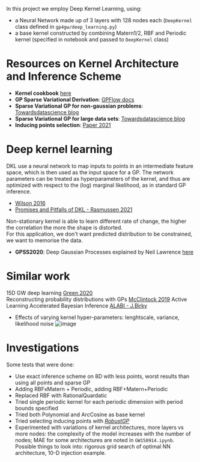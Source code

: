 In this project we employ Deep Kernel Learning, using:
* a Neural Network made up of 3 layers with 128 nodes each (`DeepKernel` class defined in `gp4gw/deep_learning.py`)
* a base kernel constructed by combining Matern1/2, RBF and Periodic kernel (specified in notebook and passed to `DeepKernel` class)

# Resources on Kernel Architecture and Inference Scheme
* **Kernel cookbook** [here](https://peterroelants.github.io/posts/gaussian-process-kernels/)
* **GP Sparse Variational Derivation**: [GPFlow docs](https://gpflow.readthedocs.io/en/master/notebooks/theory/SGPR_notes.html)
* **Sparse Variational GP for non-gaussian problems**:
[Towardsdatascience blog](https://towardsdatascience.com/variational-gaussian-process-what-to-do-when-things-are-not-gaussian-41197039f3d4)
* **Sparse Variational GP for large data sets**:
[Towardsdatascience blog](https://towardsdatascience.com/sparse-and-variational-gaussian-process-what-to-do-when-data-is-large-2d3959f430e7)
* **Inducing points selection**: [Paper 2021](https://arxiv.org/pdf/2010.09370.pdf)
# Deep kernel learning
DKL use a neural network to map inputs to points in an intermediate feature space, which is then used as the input space for a GP. The network parameters can be treated as hyperparameters of the kernel, and thus are optimized with respect to the (log) marginal likelihood, as in standard GP inference.

* [Wilson 2016](http://proceedings.mlr.press/v51/wilson16.pdf)
* [Promises and Pitfalls of DKL - Rasmussen 2021](https://arxiv.org/pdf/2102.12108.pdf)

Non-stationary kernel is able to learn different rate of change, the higher the correlation the more the shape is distorted. <br/>
For this application, we don't want predicted distribution to be constrained, we want to memorise the data.

* **GPSS2020**: Deep Gaussian Processes explained by Neil Lawrence [here](http://inverseprobability.com/talks/notes/deep-gps.html)

# Similar work

15D GW deep learning [Green 2020](https://arxiv.org/pdf/2008.03312.pdf) <br/>
Reconstructing probability distributions with GPs [McClintock 2019](https://arxiv.org/abs/1905.09299)
Active Learning Accelerated Bayesian Inference [ALABI - J.Birky](https://github.com/jbirky/alabi)

* Effects of varying kernel hyper-parameters: lenghtscale, variance, likelihood noise
 ![image](https://user-images.githubusercontent.com/32883514/144617566-ffaa4ab2-a4ca-4090-9a59-21b849664e1b.png)

# Investigations
Some tests that were done:
- Use exact inference scheme on 8D with less points, worst results than using all points and sparse GP
- Adding RBFxMatern + Periodic, adding RBF+Matern+Periodic
- Replaced RBF with RationalQuardatic
- Tried single periodic kernel for each periodic dimension with period bounds specified
- Tried both Polynomial and ArcCosine as base kernel
- Tried selecting inducing points with *[RobustGP](https://github.com/markvdw/RobustGP)*
- Experimented with variations of kernel architectures, more layers vs more nodes: the complexity of the model increases with the number of nodes; MAE for some architectures are noted in `GW150914.ipynb`.
Possible things to look into: rigorous grid search of optimal NN architecture, 10-D injection example.
